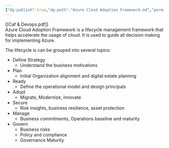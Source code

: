 ```yaml
---
{"dg-publish":true,"dg-path":"Azure Cloud Adoption Framework.md","permalink":"/azure-cloud-adoption-framework/","tags":["notes"]}
---
```



[[Caf & Devops.pdf]]  
Azure Cloud Adoption Framework is a lifecycle management framework that helps accelerate the usage of cloud. It is used to guide all decision making for implementing Azure.

The lifecycle is can be grouped into several topics:

- Define Strategy
  - Understand the business motivations
- Plan
  - Initial Organization alignment and digital estate planning
- Ready
  - Define the operational model and design principals
- Adopt
  - Migrate, Modernize, innovate
- Secure
  - Risk insights, business resilience, asset protection
- Manage
  - Business commitments, Operations baseline and maturity
- Govern
  - Business risks
  - Policy and compliance
  - Governance Maturity
